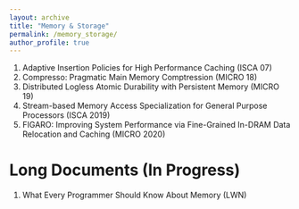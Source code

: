 ```yaml
---
layout: archive
title: "Memory & Storage"
permalink: /memory_storage/
author_profile: true
---
```


<ol>
   <li> Adaptive Insertion Policies for High Performance Caching (ISCA 07)</li>
   <li> Compresso: Pragmatic Main Memory Comptression (MICRO 18)</li>
   <li> Distributed Logless Atomic Durability with Persistent Memory (MICRO 19)</li>
   <li> Stream-based Memory Access Specialization for General Purpose Processors (ISCA 2019)</li>
   <li> FIGARO: Improving System Performance via Fine-Grained In-DRAM Data Relocation and Caching (MICRO 2020)</li>
</ol>


Long Documents (In Progress)
======
<ol>
   <li> What Every Programmer Should Know About Memory (LWN) </li>
</ol>

